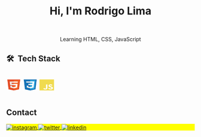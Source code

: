 <h1 align="center">Hi, I'm Rodrigo Lima</h1>

  <br>

  <p align="center">Learning HTML, CSS, JavaScript</p>


## 🛠 &nbsp;Tech Stack

<div style="display: inline_block"><br>
  <img align="center" alt="HTML" height="30" width="40"   src="https://raw.githubusercontent.com/devicons/devicon/master/icons/html5/html5-original.svg">
  <img align="center" alt="CSS" height="30" width="40"      src="https://raw.githubusercontent.com/devicons/devicon/master/icons/css3/css3-original.svg">
  <img align="center" alt="Js" height="30" width="40" src="https://raw.githubusercontent.com/devicons/devicon/master/icons/javascript/javascript-plain.svg">
</div>
  
<br>

## Contact

<p align="left" style="background:yellow">
<a href="https://instagram.com/rodrigoolimaa_" target="_blank">
 <img align="center" src="https://img.shields.io/badge/-rodrigoolimaa_-05122A?style=flat&logo=instagram" alt="instagram"/>
</a>
<a href="https://twitter.com/Rdrigoolimaa" target="_blank">
  <img align="center" src="https://img.shields.io/badge/-Rdrigoolimaa-05122A?style=flat&logo=twitter" alt="twitter"/>  
</a>
<a href="https://linkedin.com/in/rodrigoolimaa" target="_blank">
  <img align="center" src="https://img.shields.io/badge/-rodrigoolimaa-05122A?style=flat&logo=linkedin" alt="linkedin"/>
</a>
</p>

